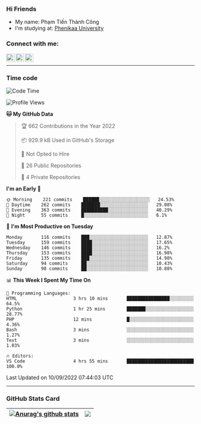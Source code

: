 ### Hi Friends

- My name: Phạm Tiến Thành Công
- I'm studying at: [Phenikaa University]


### Connect with me:
[<img align="left" alt="PhamTienThanhCong | Facebook" width="22px" src="https://upload.wikimedia.org/wikipedia/commons/thumb/1/16/Facebook-icon-1.png/640px-Facebook-icon-1.png" />][facebook]
[<img align="left" alt="PhamTienThanhCong | Zalo" width="22px" src="https://www.anphatpc.com.vn/template/anphat_2020v2/images/icon-zalo.jpg" />][zalo]
[<img align="left" alt="PhamTienThanhCong | LinkedIn" width="22px" src="https://cdn3.iconfinder.com/data/icons/inficons/512/linkedin.png" />][linkedin]

<br />

---

### Time code

<!--START_SECTION:waka-->
![Code Time](http://img.shields.io/badge/Code%20Time-544%20hrs%2034%20mins-blue)

![Profile Views](http://img.shields.io/badge/Profile%20Views-0-blue)

**🐱 My GitHub Data** 

> 🏆 662 Contributions in the Year 2022
 > 
> 📦 929.9 kB Used in GitHub's Storage 
 > 
> 🚫 Not Opted to Hire
 > 
> 📜 26 Public Repositories 
 > 
> 🔑 4 Private Repositories  
 > 
**I'm an Early 🐤** 

```text
🌞 Morning    221 commits    ██████░░░░░░░░░░░░░░░░░░░   24.53% 
🌆 Daytime    262 commits    ███████░░░░░░░░░░░░░░░░░░   29.08% 
🌃 Evening    363 commits    ██████████░░░░░░░░░░░░░░░   40.29% 
🌙 Night      55 commits     █░░░░░░░░░░░░░░░░░░░░░░░░   6.1%

```
📅 **I'm Most Productive on Tuesday** 

```text
Monday       116 commits    ███░░░░░░░░░░░░░░░░░░░░░░   12.87% 
Tuesday      159 commits    ████░░░░░░░░░░░░░░░░░░░░░   17.65% 
Wednesday    146 commits    ████░░░░░░░░░░░░░░░░░░░░░   16.2% 
Thursday     153 commits    ████░░░░░░░░░░░░░░░░░░░░░   16.98% 
Friday       135 commits    ███░░░░░░░░░░░░░░░░░░░░░░   14.98% 
Saturday     94 commits     ██░░░░░░░░░░░░░░░░░░░░░░░   10.43% 
Sunday       98 commits     ██░░░░░░░░░░░░░░░░░░░░░░░   10.88%

```


📊 **This Week I Spent My Time On** 

```text
💬 Programming Languages: 
HTML                     3 hrs 10 mins       ████████████████░░░░░░░░░   64.5% 
Python                   1 hr 25 mins        ███████░░░░░░░░░░░░░░░░░░   28.77% 
PHP                      12 mins             █░░░░░░░░░░░░░░░░░░░░░░░░   4.36% 
Bash                     3 mins              ░░░░░░░░░░░░░░░░░░░░░░░░░   1.27% 
Text                     3 mins              ░░░░░░░░░░░░░░░░░░░░░░░░░   1.03%

🔥 Editors: 
VS Code                  4 hrs 55 mins       █████████████████████████   100.0%

```


 Last Updated on 10/09/2022 07:44:03 UTC
<!--END_SECTION:waka-->

---

### GitHub Stats Card

| <a href="https://github.com/phamtienthanhcong"><img align="center" src="https://github-readme-stats.vercel.app/api?username=PhamTienThanhCong&show_icons=true&include_all_commits=true&theme=buefy&hide_border=true&theme=ocean_dark" alt="Anurag's github stats" /></a> | <a href="https://github.com/phamtienthanhcong"><img align="center" src="https://github-readme-stats.vercel.app/api/top-langs/?username=PhamTienThanhCong&layout=compact&theme=buefy&hide_border=true&theme=ocean_dark" /></a> |
| ------------- | ------------- |

[Phenikaa University]: https://phenikaa-uni.edu.vn/vi
[facebook]: https://www.facebook.com/phamtienthanhcong
[linkedin]: https://linkedin.com/in/phamtienthanhcong
[zalo]: https://zalo.me/0396396332
[tiktok]: https://www.tiktok.com/@phamtienthanhcong
[web]: https://github.com/PhamTienThanhCong/web_dev
[min project]: https://github.com/PhamTienThanhCong/Project-Of-Web
[c and cpp]: https://github.com/PhamTienThanhCong/Code_C_and_Cpro
[python]: https://github.com/PhamTienThanhCong/Python_beginer
